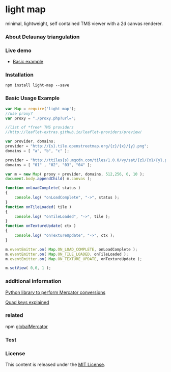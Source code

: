 light map
=============

minimal, lightweight, self contained TMS viewer with a 2d canvas renderer.

### About Delaunay triangulation ###

### Live demo ###

- [Basic example]()

### Installation ###
```
npm install light-map --save
```

### Basic Usage Example ###

```js
var Map = require('light-map');
//use proxy?
var proxy = "./proxy.php?url=";

//list of *free* TMS providers
//http://leaflet-extras.github.io/leaflet-providers/preview/

var provider, domains;
provider = "http://{s}.tile.openstreetmap.org/{z}/{x}/{y}.png";
domains = [ "a", "b", "c" ];

provider = "http://ttiles{s}.mqcdn.com/tiles/1.0.0/vy/sat/{z}/{x}/{y}.png";
domains = [ "01" , "02", "03", "04" ];

var m = new Map( proxy + provider, domains, 512,256, 0, 10 );
document.body.appendChild( m.canvas );

function onLoadComplete( status )
{
    console.log( "onLoadComplete", "->", status );
}
function onTileLoaded( tile )
{
    console.log( "onTileLoaded", "->", tile );
}
function onTextureUpdate( ctx )
{
    console.log( "onTextureUpdate", "->", ctx );
}

m.eventEmitter.on( Map.ON_LOAD_COMPLETE, onLoadComplete );
m.eventEmitter.on( Map.ON_TILE_LOADED, onTileLoaded );
m.eventEmitter.on( Map.ON_TEXTURE_UPDATE, onTextureUpdate );

m.setView( 0,0, 1 );

```
### additional information ###

[Python library to perform Mercator conversions](http://www.maptiler.org/google-maps-coordinates-tile-bounds-projection/)

[Quad keys explained](https://msdn.microsoft.com/en-us/library/bb259689.aspx)

### related ###
npm [globalMercator](https://github.com/davvo/globalmercator/blob/master/globalmercator.js)

### Test ###

### License ###

This content is released under the [MIT License](http://opensource.org/licenses/MIT).